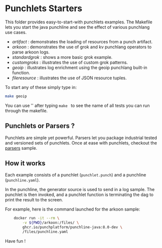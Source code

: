 # Punchlets Starters

This folder provides easy-to-start-with punchlets examples. The Makefile lets you start the java punchline
and see the effect of various punchlang use cases.

* *artifact* : demonstrates the loading of resources from a punch artifact.
* *arkoon* : demonstrates the use of grok and kv punchlang operators to parse arkoon logs.
* *standardgrok* : shows a more basic grok example.
* *customgroks* : illustrates the use of custom grok patterns.
* *geoip* : illustrates log enrichment using the geoip punchlang built-in function.
* *fileresource* : illustrates the use of JSON resource tuples.

To start any of these simply type in:

```sh
make geoip
``` 

You can use '<tab>' after typing `make ` to see the name of all tests you can run through the makefile.

## Punchlets or Parsers ?

Punchlets are simple yet powerful. Parsers let you package industrial tested and versioned sets of punchlets. Once at
ease with punchlets, checkout the [parsers](../../../parsers) sample.

## How it works

Each example consists of a punchlet (`punchlet.punch`) and a punchline (`punchline.yaml`).

In the punchline, the generator source is used to send in a log sample. The punchlet is then invoked, and a
punchlet function is terminating the dag to print the result to the screen.

For example, here is the command launched for the arkoon sample:

```sh
	docker run -it --rm \
		-v ${PWD}/arkoon:/files/ \
		ghcr.io/punchplatform/punchline-java:8.0-dev \
		/files/punchline.yaml

```

Have fun !

